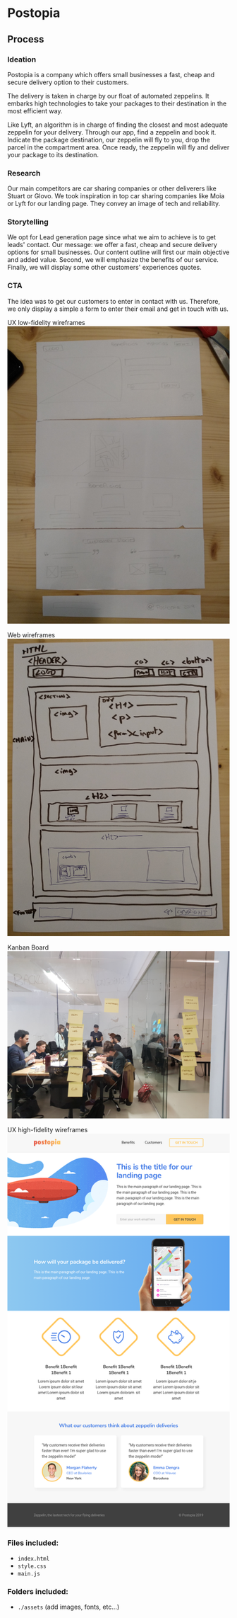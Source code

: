 # Postopia

## Process

### Ideation

Postopia is a company which offers small businesses a fast, cheap and secure delivery option to their customers.

The delivery is taken in charge by our float of automated zeppelins.
It embarks high technologies to take your packages to their destination in the most efficient way.

Like Lyft, an algorithm is in charge of finding the closest and most adequate zeppelin for your delivery. Through our app, find a zeppelin and book it. Indicate the package destination, our zeppelin will fly to you, drop the parcel in the compartment area. Once ready, the zeppelin will fly and deliver your package
to its destination.

### Research
Our main competitors are car sharing companies or other deliverers like Stuart or Glovo.
We took inspiration in top car sharing companies like Moia or Lyft for our landing page.
They convey an image of tech and reliability.

### Storytelling
We opt for Lead generation page since what we aim to achieve is to get leads' contact.
Our message: we offer a fast, cheap and secure delivery options for small businesses.
Our content outline will first our main objective and added value. Second, we will emphasize the benefits of our service. Finally, we will display some other customers' experiences quotes.


### CTA
The idea was to get our customers to enter in contact with us. Therefore, we only display a simple a form to enter their email and get in touch with us.


UX low-fidelity wireframes
![alt First Wireframes](https://github.com/Rou97/Hackathon-plate/blob/master/assets/UX-wireframes.jpg)

Web wireframes
![alt Second Wireframes](https://github.com/Rou97/Hackathon-plate/blob/master/assets/Web-wrireframes.jpg)

Kanban Board
![alt Second Wireframes](https://github.com/Rou97/Hackathon-plate/blob/master/assets/img/20190222_105613.jpg)

UX high-fidelity wireframes
![alt Second Wireframes](https://github.com/Rou97/Hackathon-plate/blob/master/assets/zeppelin-landing-wireframe.png)




### Files included:

  - `index.html`
  - `style.css`
  - `main.js`

### Folders included:

  - `./assets` (add images, fonts, etc...)

